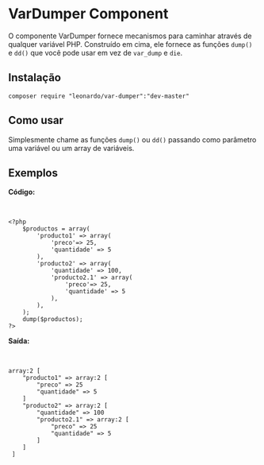 VarDumper Component
================================

O componente VarDumper fornece mecanismos para caminhar através de qualquer
variável PHP. Construído em cima, ele fornece as funções `dump()` e `dd()` que você
pode usar em vez de `var_dump` e `die`.

Instalação
------------

    composer require "leonardo/var-dumper":"dev-master"

Como usar
-----------

Simplesmente chame as funções `dump()` ou `dd()` passando como parâmetro uma variável ou um array de variáveis. 


Exemplos
-----------

<p>

__Código:__

<br>
    
    <?php
        $productos = array(
            'producto1' => array(
                'preco'=> 25,
                'quantidade' => 5
            ),
            'producto2' => array(
                'quantidade' => 100,
                'producto2.1' => array(
                    'preco'=> 25,
                    'quantidade' => 5
                ),
            ),
        );
        dump($productos);
    ?>
    
</p>
<p>
    
__Saída:__

<br>
    
    array:2 [
        "producto1" => array:2 [
            "preco" => 25
            "quantidade" => 5
        ]
        "producto2" => array:2 [
            "quantidade" => 100
            "producto2.1" => array:2 [
                "preco" => 25
                "quantidade" => 5
            ]
        ]
     ]
     
</p>
